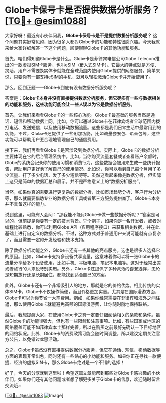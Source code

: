# Globe卡保号卡是否提供数据分析服务？[[TG💪+ @esim1088](https://t.me/s/esim1088)]

大家好呀！最近有小伙伴问我，**Globe卡保号卡是不是提供数据分析服务呢？** 这个问题其实挺常见的，因为很多人都对Globe卡的功能和特性很感兴趣。今天我就来给大家详细解答一下这个问题，顺便聊聊Globe卡的其他功能和服务。

首先，咱们得知道Globe卡是什么。Globe卡是菲律宾电信公司Globe Telecom推出的一款虚拟SIM卡服务，也叫eSIM（嵌入式SIM卡）。它最大的特点就是方便、灵活，用户不需要换实体卡就能在全球范围内使用Globe提供的网络服务。简单来说，只要你有一部支持eSIM的手机，就可以轻松激活Globe卡并开始使用了。

那么，回到正题——Globe卡到底有没有数据分析服务呢？

答案是：**Globe卡本身并没有直接提供数据分析服务，但它确实有一些与数据相关的功能和服务，这些功能可能会让一些人误以为它是数据分析服务。**

首先，让我们来看看Globe卡的一些核心功能。Globe卡最基础的服务当然是通话、短信和移动数据上网。比如，你可以通过Globe卡在菲律宾或者全球范围内拨打电话、发送短信，以及使用移动数据流量。这些都是我们日常生活中最常用到的功能。不过，Globe卡还提供了一些附加功能，比如流量套餐包、语音包等，这些功能可以帮助用户更合理地管理自己的通信费用。

接下来，我们再看看Globe卡是否涉及到数据分析。实际上，Globe卡的数据分析主要体现在它的后台管理系统中。比如，当你购买流量套餐或者查看账户余额时，Globe的系统会记录你的使用习惯和消费行为。这些数据会被用来生成一些统计报告，帮助用户更好地了解自己的使用情况。比如说，你可以看到自己每个月用了多少流量、打了多少电话、发了多少短信等等。虽然这看起来像是数据分析，但实际上这只是简单的数据汇总和展示，并不是严格意义上的“数据分析服务”。

当然，如果你真的需要进行更复杂的数据分析，比如市场趋势分析、客户行为分析等，那么就需要借助专业的数据分析工具或者第三方服务提供商了。Globe卡本身并不具备这样的能力。

说到这里，可能有人会问：“那我能不能用Globe卡做一些数据分析呢？”答案是可以的，但前提是你要有一定的技术背景。举个例子，如果你是一名开发者，或者对编程比较熟悉，你可以利用Globe API（应用程序接口）来获取相关数据，并在此基础上进行自定义的数据分析。不过，这种方式对于普通用户来说可能就有点复杂了，而且需要一定的开发经验和技术支持。

除了数据分析功能之外，Globe卡还有一些其他的亮点服务，这也是很多人选择它的原因。比如，Globe卡支持多设备共享流量，这意味着你可以将一张Globe卡的流量分享给多个设备使用，比如手机、平板电脑、笔记本电脑等。这对于经常出差或者旅行的人来说特别实用。另外，Globe卡还提供了多种灵活的套餐选择，无论是短期旅行还是长期居住，都能找到适合自己的方案。

此外，Globe卡还有一个非常吸引人的地方，那就是它的价格优势。相比传统的实体SIM卡，Globe卡不仅操作简便，而且价格更加实惠。尤其是在国际漫游方面，Globe卡可以为你节省一大笔费用。例如，如果你经常需要在菲律宾和海外之间往返，那么使用Globe卡就能避免高额的国际漫游费，让你随时随地保持联络。

最后，我想提醒大家，在使用Globe卡之前一定要仔细阅读相关的条款和条件。虽然Globe卡的功能很强大，但也有一些限制和注意事项。比如，有些国家或地区的网络覆盖可能不如菲律宾本土那样完善，所以在购买之前最好先确认一下目标地区的网络状况。此外，Globe卡的资费政策可能会随时间调整，所以建议定期关注官方公告，以免错过优惠活动。

总之，Globe卡虽然没有直接提供数据分析服务，但它在通话、短信、移动数据等方面的表现非常出色，同时还有一些贴心的小功能和服务。如果你正在寻找一款便捷、经济的虚拟SIM卡，那么Globe卡绝对是一个不错的选择！

好了，今天的分享就到这里啦！希望这篇文章能帮到那些对Globe卡感兴趣的小伙伴们。如果你们还有其他问题或者想了解更多关于Globe卡的信息，欢迎随时留言交流哦~

[[TG💪+ @esim1088](https://t.me/s/esim1088) ![Image](https://i.postimg.cc/4NQfJmqS/Snipaste-2025-05-13-00-14-12.png)]